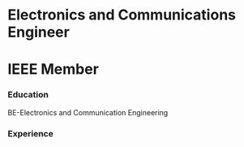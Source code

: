# Electronics and Communications Engineer
# IEEE Member

### Education
BE-Electronics and Communication Engineering

### Experience
